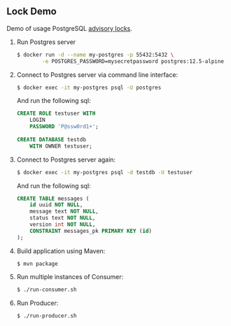 Lock Demo
---------

Demo of usage PostgreSQL [advisory locks](https://vladmihalcea.com/how-do-postgresql-advisory-locks-work/).

1. Run Postgres server

    ```sh
    $ docker run -d --name my-postgres -p 55432:5432 \
            -e POSTGRES_PASSWORD=mysecretpassword postgres:12.5-alpine
    ```

2. Connect to Postgres server via command line interface:

    ```sh
    $ docker exec -it my-postgres psql -U postgres
    ```

    And run the following sql:

    ```sql
    CREATE ROLE testuser WITH 
        LOGIN
        PASSWORD 'P@ssw0rd1+';
        
    CREATE DATABASE testdb
        WITH OWNER testuser;
    ```

3. Connect to Postgres server again:

    ```sh
    $ docker exec -it my-postgres psql -d testdb -U testuser 
    ```
    
    And run the following sql:
    
    ```sql
    CREATE TABLE messages (
        id uuid NOT NULL,
        message text NOT NULL,
        status text NOT NULL,
        version int NOT NULL,
        CONSTRAINT messages_pk PRIMARY KEY (id)
    );
    ```

4. Build application using Maven:

    ```she
    $ mvn package
    ```
   
5. Run multiple instances of Consumer:

    ```sh
    $ ./run-consumer.sh
    ```

6. Run Producer:

    ```sh
    $ ./run-producer.sh
    ```
